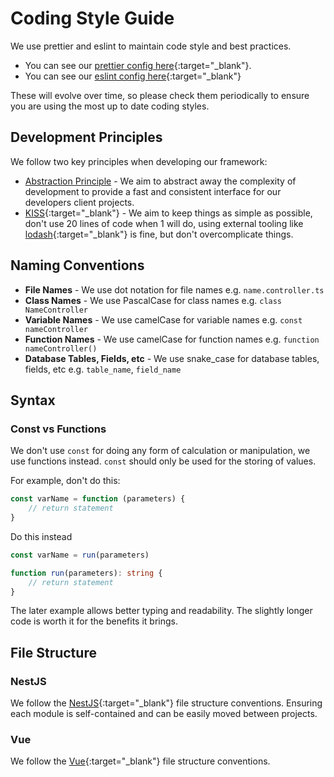 # Coding Style Guide

We use prettier and eslint to maintain code style and best practices.

- You can see our [prettier config here](https://github.com/juicyllama/framework/blob/main/.prettierrc.js){:target="_blank"}.
- You can see our [eslint config here](https://github.com/juicyllama/framework/blob/main/.eslintrc.js){:target="_blank"}

These will evolve over time, so please check them periodically to ensure you are using the most up to date coding styles.

## Development Principles

We follow two key principles when developing our framework:

- [Abstraction Principle](<https://en.wikipedia.org/wiki/Abstraction_principle_(computer_programming)>) - We aim to abstract away the complexity of development to provide a fast and consistent interface for our developers client projects.
- [KISS](https://en.wikipedia.org/wiki/KISS_principle){:target="_blank"} - We aim to keep things as simple as possible, don't use 20 lines of code when 1 will do, using external tooling like [lodash](https://lodash.com/){:target="_blank"} is fine, but don't overcomplicate things.

## Naming Conventions

-   **File Names** - We use dot notation for file names e.g. `name.controller.ts`
-   **Class Names** - We use PascalCase for class names e.g. `class NameController`
-   **Variable Names** - We use camelCase for variable names e.g. `const nameController`
-   **Function Names** - We use camelCase for function names e.g. `function nameController()`
-   **Database Tables, Fields, etc** - We use snake_case for database tables, fields, etc e.g. `table_name`, `field_name`

## Syntax

### Const vs Functions

We don't use `const` for doing any form of calculation or manipulation, we use functions instead. `const` should only be used for the storing of values.

For example, don't do this:

```ts
const varName = function (parameters) {
	// return statement
}
```

Do this instead

```ts
const varName = run(parameters)

function run(parameters): string {
	// return statement
}
```

The later example allows better typing and readability. The slightly longer code is worth it for the benefits it brings.

## File Structure

### NestJS

We follow the [NestJS](https://nestjs.com/){:target="_blank"}  file structure conventions. Ensuring each module is self-contained and can be easily moved between projects.

### Vue

We follow the [Vue](https://v2.vuejs.org/v2/style-guide/?redirect=true){:target="_blank"} file structure conventions.
